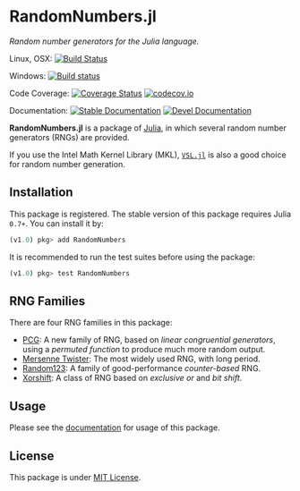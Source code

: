 # RandomNumbers.jl
*Random number generators for the Julia language.*

Linux, OSX:
[![Build Status](https://travis-ci.org/sunoru/RandomNumbers.jl.svg?branch=master)](https://travis-ci.org/sunoru/RandomNumbers.jl)

Windows:
[![Build status](https://ci.appveyor.com/api/projects/status/xlkbmyasu096a34l?svg=true)](https://ci.appveyor.com/project/sunoru/randomnumbers-jl)

Code Coverage:
[![Coverage Status](https://coveralls.io/repos/sunoru/RandomNumbers.jl/badge.svg?branch=master&service=github)](https://coveralls.io/github/sunoru/RandomNumbers.jl?branch=master)
[![codecov.io](http://codecov.io/github/sunoru/RandomNumbers.jl/coverage.svg?branch=master)](http://codecov.io/github/sunoru/RandomNumbers.jl?branch=master)

Documentation:
[![Stable Documentation](https://img.shields.io/badge/docs-stable-blue.svg)](https://sunoru.github.io/RandomNumbers.jl/stable/)
[![Devel Documentation](https://img.shields.io/badge/docs-dev-blue.svg)](https://sunoru.github.io/RandomNumbers.jl/dev/)

**RandomNumbers.jl** is a package of [Julia](http://julialang.org/), in which several random number generators (RNGs)
are provided.

If you use the Intel Math Kernel Library (MKL), [`VSL.jl`](https://github.com/sunoru/VSL.jl) is also a good
choice for random number generation.

## Installation

This package is registered. The stable version of this package requires Julia `0.7+`. You can install it by:
```julia
(v1.0) pkg> add RandomNumbers
```
It is recommended to run the test suites before using the package:
```julia
(v1.0) pkg> test RandomNumbers
```

## RNG Families

There are four RNG families in this package:

- [PCG](http://sunoru.github.io/RandomNumbers.jl/stable/man/pcg/):
    A new family of RNG, based on *linear congruential generators*, using a *permuted function* to produce much
    more random output.
- [Mersenne Twister](http://sunoru.github.io/RandomNumbers.jl/stable/man/mersenne-twisters/):
    The most widely used RNG, with long period.
- [Random123](http://sunoru.github.io/RandomNumbers.jl/stable/man/random123/):
    A family of good-performance *counter-based* RNG.
- [Xorshift](http://sunoru.github.io/RandomNumbers.jl/stable/man/xorshifts/):
    A class of RNG based on *exclusive or* and *bit shift*.

## Usage

Please see the [documentation](http://sunoru.github.io/RandomNumbers.jl/stable/man/basics/) for usage of this package.

## License

This package is under [MIT License](./LICENSE.md).
